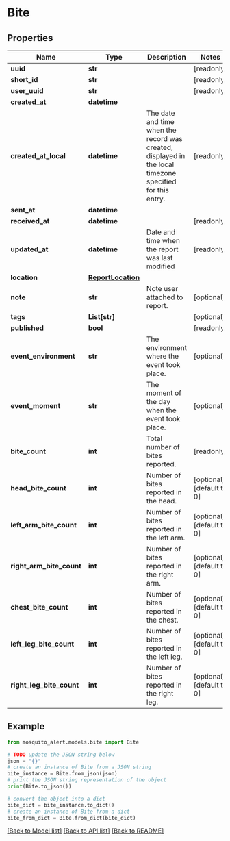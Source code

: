 # Bite


## Properties

Name | Type | Description | Notes
------------ | ------------- | ------------- | -------------
**uuid** | **str** |  | [readonly] 
**short_id** | **str** |  | [readonly] 
**user_uuid** | **str** |  | [readonly] 
**created_at** | **datetime** |  | 
**created_at_local** | **datetime** | The date and time when the record was created, displayed in the local timezone specified for this entry. | [readonly] 
**sent_at** | **datetime** |  | 
**received_at** | **datetime** |  | [readonly] 
**updated_at** | **datetime** | Date and time when the report was last modified | [readonly] 
**location** | [**ReportLocation**](ReportLocation.md) |  | 
**note** | **str** | Note user attached to report. | [optional] 
**tags** | **List[str]** |  | [optional] 
**published** | **bool** |  | [readonly] 
**event_environment** | **str** | The environment where the event took place. | [optional] 
**event_moment** | **str** | The moment of the day when the event took place. | [optional] 
**bite_count** | **int** | Total number of bites reported. | [readonly] 
**head_bite_count** | **int** | Number of bites reported in the head. | [optional] [default to 0]
**left_arm_bite_count** | **int** | Number of bites reported in the left arm. | [optional] [default to 0]
**right_arm_bite_count** | **int** | Number of bites reported in the right arm. | [optional] [default to 0]
**chest_bite_count** | **int** | Number of bites reported in the chest. | [optional] [default to 0]
**left_leg_bite_count** | **int** | Number of bites reported in the left leg. | [optional] [default to 0]
**right_leg_bite_count** | **int** | Number of bites reported in the right leg. | [optional] [default to 0]

## Example

```python
from mosquito_alert.models.bite import Bite

# TODO update the JSON string below
json = "{}"
# create an instance of Bite from a JSON string
bite_instance = Bite.from_json(json)
# print the JSON string representation of the object
print(Bite.to_json())

# convert the object into a dict
bite_dict = bite_instance.to_dict()
# create an instance of Bite from a dict
bite_from_dict = Bite.from_dict(bite_dict)
```
[[Back to Model list]](../README.md#documentation-for-models) [[Back to API list]](../README.md#documentation-for-api-endpoints) [[Back to README]](../README.md)


